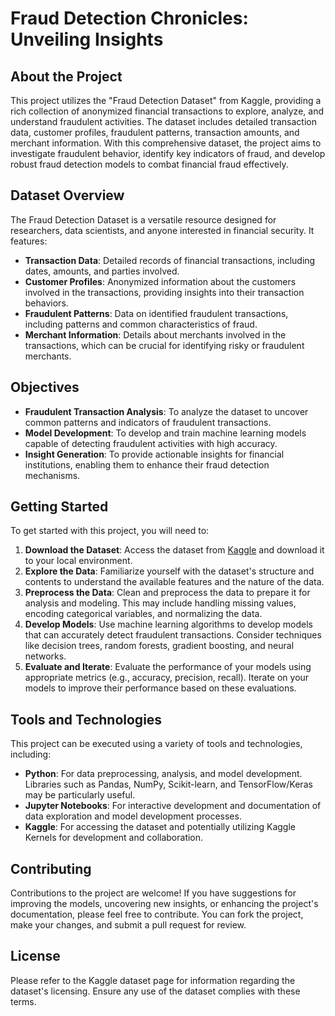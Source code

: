 # Fraud Detection Chronicles: Unveiling Insights

## About the Project

This project utilizes the "Fraud Detection Dataset" from Kaggle, providing a rich collection of anonymized financial transactions to explore, analyze, and understand fraudulent activities. The dataset includes detailed transaction data, customer profiles, fraudulent patterns, transaction amounts, and merchant information. With this comprehensive dataset, the project aims to investigate fraudulent behavior, identify key indicators of fraud, and develop robust fraud detection models to combat financial fraud effectively.

## Dataset Overview

The Fraud Detection Dataset is a versatile resource designed for researchers, data scientists, and anyone interested in financial security. It features:

- **Transaction Data**: Detailed records of financial transactions, including dates, amounts, and parties involved.
- **Customer Profiles**: Anonymized information about the customers involved in the transactions, providing insights into their transaction behaviors.
- **Fraudulent Patterns**: Data on identified fraudulent transactions, including patterns and common characteristics of fraud.
- **Merchant Information**: Details about merchants involved in the transactions, which can be crucial for identifying risky or fraudulent merchants.

## Objectives

- **Fraudulent Transaction Analysis**: To analyze the dataset to uncover common patterns and indicators of fraudulent transactions.
- **Model Development**: To develop and train machine learning models capable of detecting fraudulent activities with high accuracy.
- **Insight Generation**: To provide actionable insights for financial institutions, enabling them to enhance their fraud detection mechanisms.

## Getting Started

To get started with this project, you will need to:

1. **Download the Dataset**: Access the dataset from [Kaggle](https://www.kaggle.com/datasets/goyaladi/fraud-detection-dataset) and download it to your local environment.
2. **Explore the Data**: Familiarize yourself with the dataset's structure and contents to understand the available features and the nature of the data.
3. **Preprocess the Data**: Clean and preprocess the data to prepare it for analysis and modeling. This may include handling missing values, encoding categorical variables, and normalizing the data.
4. **Develop Models**: Use machine learning algorithms to develop models that can accurately detect fraudulent transactions. Consider techniques like decision trees, random forests, gradient boosting, and neural networks.
5. **Evaluate and Iterate**: Evaluate the performance of your models using appropriate metrics (e.g., accuracy, precision, recall). Iterate on your models to improve their performance based on these evaluations.

## Tools and Technologies

This project can be executed using a variety of tools and technologies, including:

- **Python**: For data preprocessing, analysis, and model development. Libraries such as Pandas, NumPy, Scikit-learn, and TensorFlow/Keras may be particularly useful.
- **Jupyter Notebooks**: For interactive development and documentation of data exploration and model development processes.
- **Kaggle**: For accessing the dataset and potentially utilizing Kaggle Kernels for development and collaboration.

## Contributing

Contributions to the project are welcome! If you have suggestions for improving the models, uncovering new insights, or enhancing the project's documentation, please feel free to contribute. You can fork the project, make your changes, and submit a pull request for review.

## License

Please refer to the Kaggle dataset page for information regarding the dataset's licensing. Ensure any use of the dataset complies with these terms.